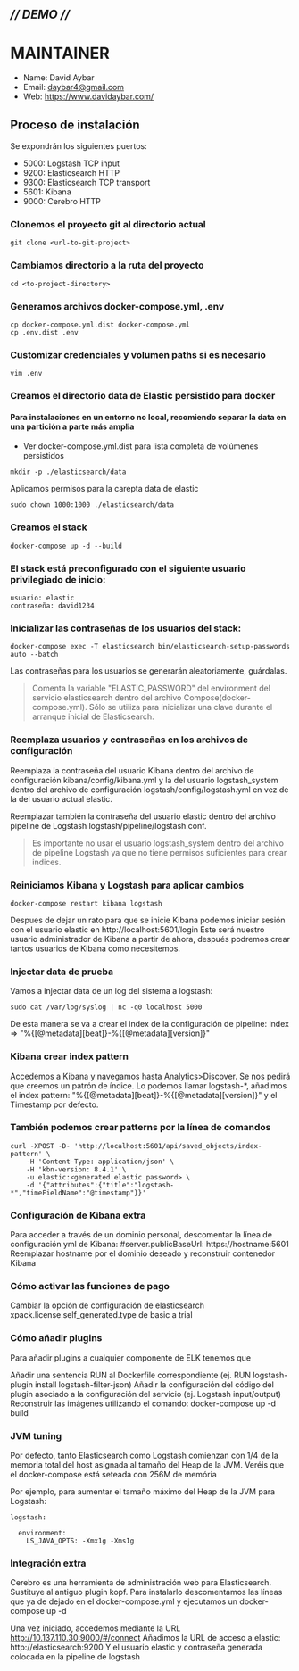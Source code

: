 ## _// DEMO //_ ##

# MAINTAINER
- Name: David Aybar
- Email: daybar4@gmail.com
- Web: https://www.davidaybar.com/

## Proceso de instalación
Se expondrán los siguientes puertos:
- 5000: Logstash TCP input
- 9200: Elasticsearch HTTP
- 9300: Elasticsearch TCP transport
- 5601: Kibana
- 9000: Cerebro HTTP

### Clonemos el proyecto git al directorio actual
```
git clone <url-to-git-project>
```

### Cambiamos directorio a la ruta del proyecto
```
cd <to-project-directory>
```

### Generamos archivos docker-compose.yml, .env
```
cp docker-compose.yml.dist docker-compose.yml
cp .env.dist .env
```

### Customizar credenciales y volumen paths si es necesario
```
vim .env
```

### Creamos el directorio data de Elastic persistido para docker
#### Para instalaciones en un entorno no local, recomiendo separar la data en una partición a parte más amplia
- Ver docker-compose.yml.dist para lista completa de volúmenes persistidos
```
mkdir -p ./elasticsearch/data

```
Aplicamos permisos para la carepta data de elastic
```
sudo chown 1000:1000 ./elasticsearch/data
```

### Creamos el stack
```
docker-compose up -d --build
```

### El stack está preconfigurado con el siguiente usuario privilegiado de inicio:
```
usuario: elastic
contraseña: david1234
```

### Inicializar las contraseñas de los usuarios del stack:
```
docker-compose exec -T elasticsearch bin/elasticsearch-setup-passwords auto --batch
```
Las contraseñas para los usuarios se generarán aleatoriamente, guárdalas.
> Comenta la variable "ELASTIC_PASSWORD" del environment del servicio elasticsearch dentro del archivo Compose(docker-compose.yml). 
> Sólo se utiliza para inicializar una clave durante el arranque inicial de Elasticsearch.

### Reemplaza usuarios y contraseñas en los archivos de configuración
Reemplaza la contraseña del usuario Kibana dentro del archivo de configuración kibana/config/kibana.yml y la del usuario logstash_system dentro del archivo de configuración logstash/config/logstash.yml en vez de la del usuario actual elastic.

Reemplazar también la contraseña del usuario elastic dentro del archivo pipeline de Logstash logstash/pipeline/logstash.conf.
> Es importante no usar el usuario logstash_system dentro del archivo de pipeline Logstash ya que no tiene permisos suficientes para crear indices.

### Reiniciamos Kibana y Logstash para aplicar cambios
```
docker-compose restart kibana logstash
```

Despues de dejar un rato para que se inicie Kibana podemos iniciar sesión con el usuario elastic en http://localhost:5601/login
Este será nuestro usuario administrador de Kibana a partir de ahora, después podremos crear tantos usuarios de Kibana como necesitemos.


### Injectar data de prueba

Vamos a injectar data de un log del sistema a logstash:
```
sudo cat /var/log/syslog | nc -q0 localhost 5000
```

De esta manera se va a crear el index de la configuración de pipeline: index => "%{[@metadata][beat]}-%{[@metadata][version]}"

### Kibana crear index pattern
Accedemos a Kibana y navegamos hasta Analytics>Discover. Se nos pedirá que creemos un patrón de índice. 
Lo podemos llamar logstash-*, añadimos el index pattern: "%{[@metadata][beat]}-%{[@metadata][version]}" y el Timestamp por defecto.

### También podemos crear patterns por la línea de comandos
```
curl -XPOST -D- 'http://localhost:5601/api/saved_objects/index-pattern' \
    -H 'Content-Type: application/json' \
    -H 'kbn-version: 8.4.1' \
    -u elastic:<generated elastic password> \
    -d '{"attributes":{"title":"logstash-*","timeFieldName":"@timestamp"}}'
```

### Configuración de Kibana extra
Para acceder a través de un dominio personal, descomentar la línea de configuración yml de Kibana: #server.publicBaseUrl: https://hostname:5601
Reemplazar hostname por el dominio deseado y reconstruir contenedor Kibana

### Cómo activar las funciones de pago
Cambiar la opción de configuración de elasticsearch xpack.license.self_generated.type de basic a trial

### Cómo añadir plugins
Para añadir plugins a cualquier componente de ELK tenemos que

Añadir una sentencia RUN al Dockerfile correspondiente (ej. RUN logstash-plugin install logstash-filter-json)
Añadir la configuración del código del plugin asociado a la configuración del servicio (ej. Logstash input/output)
Reconstruir las imágenes utilizando el comando: docker-compose up -d build

### JVM tuning
Por defecto, tanto Elasticsearch como Logstash comienzan con 1/4 de la memoria total del host asignada al tamaño del Heap de la JVM.
Veréis que el docker-compose está seteada con 256M de memória

Por ejemplo, para aumentar el tamaño máximo del Heap de la JVM para Logstash:
```
logstash:

  environment:
    LS_JAVA_OPTS: -Xmx1g -Xms1g
```

### Integración extra
Cerebro es una herramienta de administración web para Elasticsearch. Sustituye al antiguo plugin kopf.
Para instalarlo descomentamos las líneas que ya de dejado en el docker-compose.yml y ejecutamos un docker-compose up -d

Una vez iniciado, accedemos mediante la URL http://10.137.110.30:9000/#/connect
Añadimos la URL de acceso a elastic: http://elasticsearch:9200
Y el usuario elastic y contraseña generada colocada en la pipeline de logstash